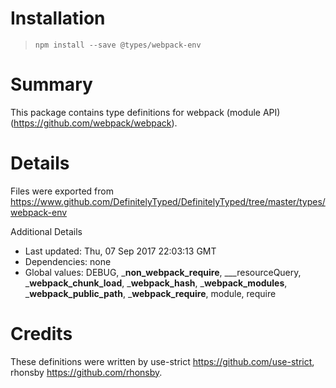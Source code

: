 # Installation
> `npm install --save @types/webpack-env`

# Summary
This package contains type definitions for webpack (module API) (https://github.com/webpack/webpack).

# Details
Files were exported from https://www.github.com/DefinitelyTyped/DefinitelyTyped/tree/master/types/webpack-env

Additional Details
 * Last updated: Thu, 07 Sep 2017 22:03:13 GMT
 * Dependencies: none
 * Global values: DEBUG, ___non_webpack_require__, ___resourceQuery, ___webpack_chunk_load__, ___webpack_hash__, ___webpack_modules__, ___webpack_public_path__, ___webpack_require__, module, require

# Credits
These definitions were written by use-strict <https://github.com/use-strict>, rhonsby <https://github.com/rhonsby>.
